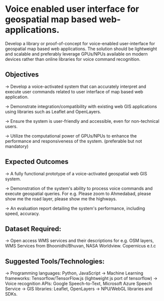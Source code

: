 # Voice enabled user interface for geospatial map based web-applications.

Develop a library or proof-of-concept for voice-enabled user-interface for geospatial map based web applications. The solution should be lightweight and scalable and preferably leverage GPUs/NPUs available on modern devices rather than online libraries for voice command recognition.

## Objectives
-> Develop a voice-activated system that can accurately interpret and execute user commands related to user interface of map based web application.

-> Demonstrate integration/compatibility with existing web GIS applications using libraries such as Leaflet and OpenLayers.

-> Ensure the system is user-friendly and accessible, even for non-technical users.

-> Utilize the computational power of GPUs/NPUs to enhance the performance and responsiveness of the system. (preferable but not mandatory)

## Expected Outcomes
-> A fully functional prototype of a voice-activated geospatial web GIS system.

-> Demonstration of the system's ability to process voice commands and execute geospatial queries. For e.g. Please zoom to Ahmedabad, please show me the road layer, please show me the highways.

-> An evaluation report detailing the system's performance, including speed, accuracy.

## Dataset Required:
-> Open access WMS services and their descriptions for e.g. OSM layers, WMS Services from Bhoonidhi/Bhuvan, NASA Worldview. Copernicus e.t.c

## Suggested Tools/Technologies:
-> Programming languages: Python, JavaScript
-> Machine Learning frameworks: Tensorflow/TensorFlow.js (lightweight js port of tensorflow)
-> Voice recognition APIs: Google Speech-to-Text, Microsoft Azure Speech Service
-> GIS libraries: Leaflet, OpenLayers
-> NPU/WebGL libraries and SDKs.
